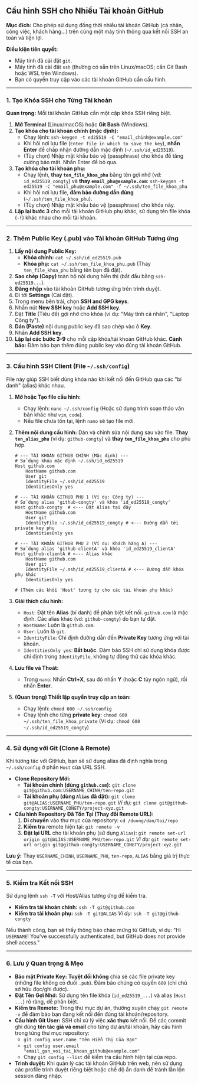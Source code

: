 ## Cấu hình SSH cho Nhiều Tài khoản GitHub

**Mục đích:** Cho phép sử dụng đồng thời nhiều tài khoản GitHub (cá nhân, công việc, khách hàng...) trên cùng một máy tính thông qua kết nối SSH an toàn và tiện lợi.

**Điều kiện tiên quyết:**
* Máy tính đã cài đặt `git`.
* Máy tính đã cài đặt `ssh` (thường có sẵn trên Linux/macOS; cần Git Bash hoặc WSL trên Windows).
* Bạn có quyền truy cập vào các tài khoản GitHub cần cấu hình.

---

### 1. Tạo Khóa SSH cho Từng Tài khoản

**Quan trọng:** Mỗi tài khoản GitHub cần một cặp khóa SSH riêng biệt.

1.  **Mở Terminal** (Linux/macOS) hoặc **Git Bash** (Windows).
2.  **Tạo khóa cho tài khoản chính (mặc định):**
    * Chạy lệnh: `ssh-keygen -t ed25519 -C "email_chinh@example.com"`
    * Khi hỏi nơi lưu file (`Enter file in which to save the key`), **nhấn Enter** để chấp nhận đường dẫn mặc định (`~/.ssh/id_ed25519`).
    * (Tùy chọn) Nhập mật khẩu bảo vệ (passphrase) cho khóa để tăng cường bảo mật. Nhấn Enter để bỏ qua.
3.  **Tạo khóa cho tài khoản phụ:**
    * Chạy lệnh, **thay `ten_file_khoa_phu`** bằng tên gợi nhớ (vd: `id_ed25519_congty`) và **thay `email_phu@example.com`**:
        `ssh-keygen -t ed25519 -C "email_phu@example.com" -f ~/.ssh/ten_file_khoa_phu`
    * Khi hỏi nơi lưu file, **đảm bảo đường dẫn đúng** (`~/.ssh/ten_file_khoa_phu`).
    * (Tùy chọn) Nhập mật khẩu bảo vệ (passphrase) cho khóa này.
4.  **Lặp lại bước 3** cho mỗi tài khoản GitHub phụ khác, sử dụng tên file khóa (`-f`) khác nhau cho mỗi tài khoản.

---

### 2. Thêm Public Key (.pub) vào Tài khoản GitHub Tương ứng

1.  **Lấy nội dung Public Key:**
    * **Khóa chính:** `cat ~/.ssh/id_ed25519.pub`
    * **Khóa phụ:** `cat ~/.ssh/ten_file_khoa_phu.pub` (Thay `ten_file_khoa_phu` bằng tên bạn đã đặt).
2.  **Sao chép (Copy)** toàn bộ nội dung hiển thị (bắt đầu bằng `ssh-ed25519...`).
3.  **Đăng nhập** vào tài khoản GitHub tương ứng trên trình duyệt.
4.  Đi tới **Settings** (Cài đặt).
5.  Trong menu bên trái, chọn **SSH and GPG keys**.
6.  Nhấn nút **New SSH key** hoặc **Add SSH key**.
7.  Đặt **Title** (Tiêu đề) gợi nhớ cho khóa (ví dụ: "Máy tính cá nhân", "Laptop Công ty").
8.  **Dán (Paste)** nội dung public key đã sao chép vào ô **Key**.
9.  Nhấn **Add SSH key**.
10. **Lặp lại các bước 3-9** cho mỗi cặp khóa/tài khoản GitHub khác. **Cảnh báo:** Đảm bảo bạn thêm đúng public key vào đúng tài khoản GitHub.

---

### 3. Cấu hình SSH Client (File `~/.ssh/config`)

File này giúp SSH biết dùng khóa nào khi kết nối đến GitHub qua các "bí danh" (alias) khác nhau.

1.  **Mở hoặc Tạo file cấu hình:**
    * Chạy lệnh: `nano ~/.ssh/config` (Hoặc sử dụng trình soạn thảo văn bản khác như `vim`, `code`).
    * Nếu file chưa tồn tại, lệnh `nano` sẽ tạo file mới.
2.  **Thêm nội dung cấu hình:** Dán và chỉnh sửa nội dung sau vào file. **Thay `ten_alias_phu`** (ví dụ: `github-congty`) và **thay `ten_file_khoa_phu`** cho phù hợp.

    ```config
    # --- TÀI KHOẢN GITHUB CHÍNH (Mặc định) ---
    # Sử dụng khóa mặc định ~/.ssh/id_ed25519
    Host github.com
        HostName github.com
        User git
        IdentityFile ~/.ssh/id_ed25519
        IdentitiesOnly yes

    # --- TÀI KHOẢN GITHUB PHỤ 1 (Ví dụ: Công ty) ---
    # Sử dụng alias 'github-congty' và khóa 'id_ed25519_congty'
    Host github-congty  # <--- Đặt Alias tại đây
        HostName github.com
        User git
        IdentityFile ~/.ssh/id_ed25519_congty # <--- Đường dẫn tới private key phụ
        IdentitiesOnly yes

    # --- TÀI KHOẢN GITHUB PHỤ 2 (Ví dụ: Khách hàng A) ---
    # Sử dụng alias 'github-clientA' và khóa 'id_ed25519_clientA'
    Host github-clientA # <--- Alias khác
        HostName github.com
        User git
        IdentityFile ~/.ssh/id_ed25519_clientA # <--- Đường dẫn khóa phụ khác
        IdentitiesOnly yes

    # (Thêm các khối 'Host' tương tự cho các tài khoản phụ khác)
    ```

3.  **Giải thích cấu hình:**
    * `Host`: Đặt tên **Alias** (bí danh) để phân biệt kết nối. `github.com` là mặc định. Các alias khác (vd: `github-congty`) do bạn tự đặt.
    * `HostName`: Luôn là `github.com`.
    * `User`: Luôn là `git`.
    * `IdentityFile`: Chỉ định đường dẫn đến **Private Key** tương ứng với tài khoản.
    * `IdentitiesOnly yes`: **Bắt buộc**. Đảm bảo SSH chỉ sử dụng khóa được chỉ định trong `IdentityFile`, không tự động thử các khóa khác.
4.  **Lưu file và Thoát:**
    * Trong `nano`: Nhấn **Ctrl+X**, sau đó nhấn **Y** (hoặc **C** tùy ngôn ngữ), rồi nhấn **Enter**.
5.  **(Quan trọng) Thiết lập quyền truy cập an toàn:**
    * Chạy lệnh: `chmod 600 ~/.ssh/config`
    * Chạy lệnh cho từng **private key**: `chmod 600 ~/.ssh/ten_file_khoa_private` (Ví dụ: `chmod 600 ~/.ssh/id_ed25519_congty`)

---

### 4. Sử dụng với Git (Clone & Remote)

Khi tương tác với GitHub, bạn sẽ sử dụng alias đã định nghĩa trong `~/.ssh/config` ở phần `Host` của URL SSH.

* **Clone Repository Mới:**
    * **Tài khoản chính (dùng `github.com`):**
        `git clone git@github.com:USERNAME_CHINH/ten-repo.git`
    * **Tài khoản phụ (dùng `Alias` đã đặt):**
        `git clone git@ALIAS:USERNAME_PHU/ten-repo.git`
        *Ví dụ:* `git clone git@github-congty:USERNAME_CONGTY/project-xyz.git`
* **Cấu hình Repository Đã Tồn Tại (Thay đổi Remote URL):**
    1.  **Di chuyển** vào thư mục của repository: `cd /duong/dan/toi/repo`
    2.  **Kiểm tra** remote hiện tại: `git remote -v`
    3.  **Đặt lại URL** cho tài khoản phụ (sử dụng `Alias`):
        `git remote set-url origin git@ALIAS:USERNAME_PHU/ten-repo.git`
        *Ví dụ:* `git remote set-url origin git@github-congty:USERNAME_CONGTY/project-xyz.git`

**Lưu ý:** Thay `USERNAME_CHINH`, `USERNAME_PHU`, `ten-repo`, `ALIAS` bằng giá trị thực tế của bạn.

---

### 5. Kiểm tra Kết nối SSH

Sử dụng lệnh `ssh -T` với Host/Alias tương ứng để kiểm tra.

* **Kiểm tra tài khoản chính:** `ssh -T git@github.com`
* **Kiểm tra tài khoản phụ:** `ssh -T git@ALIAS`
    *Ví dụ:* `ssh -T git@github-congty`

Nếu thành công, bạn sẽ thấy thông báo chào mừng từ GitHub, ví dụ: "Hi `USERNAME`! You've successfully authenticated, but GitHub does not provide shell access."

---

### 6. Lưu ý Quan trọng & Mẹo

* **Bảo mật Private Key:** **Tuyệt đối không** chia sẻ các file private key (những file không có đuôi `.pub`). Đảm bảo chúng có quyền `600` (chỉ chủ sở hữu đọc/ghi được).
* **Đặt Tên Gợi Nhớ:** Sử dụng tên file khóa (`id_ed25519_...`) và alias (`Host ...`) rõ ràng, dễ phân biệt.
* **Kiểm tra Remote:** Trong thư mục dự án, thường xuyên chạy `git remote -v` để đảm bảo bạn đang kết nối đến đúng tài khoản/repository.
* **Cấu hình Git User:** SSH chỉ xử lý việc **xác thực** kết nối. Để các commit ghi đúng **tên tác giả và email** cho từng dự án/tài khoản, hãy cấu hình trong từng thư mục repository:
    * `git config user.name "Tên Hiển Thị Của Bạn"`
    * `git config user.email "email_gan_voi_tai_khoan_github@example.com"`
    * Chạy `git config --list` để kiểm tra cấu hình hiện tại của repo.
* **Trình duyệt:** Khi quản lý các tài khoản GitHub trên web, nên sử dụng các profile trình duyệt riêng biệt hoặc chế độ ẩn danh để tránh lẫn lộn session đăng nhập.

